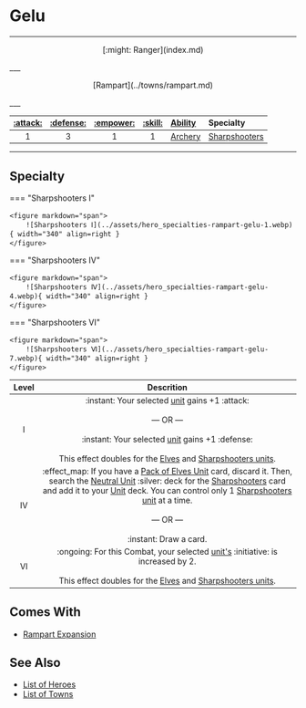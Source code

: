 # Gelu

___
<p style="text-align: center;" markdown>[:might: Ranger](index.md)</p>
___
<p style="text-align: center;" markdown>[Rampart](../towns/rampart.md)</p>
___

| [:attack:](../statistics/attack.md) | [:defense:](../statistics/defense.md) | [:empower:](../statistics/power.md) | [:skill:](../statistics/knowledge.md) | [Ability](../abilities/index.md) | Specialty |
| :---: | :---: | :---: | :---: | :--- | :--- |
| 1 | 3 | 1 | 1 | [Archery](../abilities/archery.md) | [Sharpshooters](#specialty) |

___


## Specialty

=== "Sharpshooters Ⅰ"

    <figure markdown="span">
        ![Sharpshooters Ⅰ](../assets/hero_specialties-rampart-gelu-1.webp){ width="340" align=right }
    </figure>

=== "Sharpshooters Ⅳ"

    <figure markdown="span">
        ![Sharpshooters Ⅳ](../assets/hero_specialties-rampart-gelu-4.webp){ width="340" align=right }
    </figure>

=== "Sharpshooters Ⅵ"

    <figure markdown="span">
        ![Sharpshooters Ⅵ](../assets/hero_specialties-rampart-gelu-7.webp){ width="340" align=right }
    </figure>


| Level | Descrition |
| :---: | :---: |
| Ⅰ | :instant: Your selected [unit](../units/index.md) gains +1 :attack:<br><br>— OR —<br><br>:instant: Your selected [unit](../units/index.md) gains +1 :defense:<br><br>This effect doubles for the [Elves](../units/elves.md) and [Sharpshooters units](../units/sharpshooters.md). |
| Ⅳ | :effect_map: If you have a [Pack of Elves Unit](../units/elves.md) card, discard it. Then, search the [Neutral Unit](../units/index.md) :silver: deck for the [Sharpshooters](../units/sharpshooters.md) card and add it to your [Unit](../units/index.md) deck. You can control only 1 [Sharpshooters](../units/sharpshooters.md) [unit](../units/index.md) at a time.<br><br>— OR —<br><br>:instant: Draw a card. |
| Ⅵ | :ongoing: For this Combat, your selected [unit's](../units/index.md) :initiative: is increased by 2.<br><br>This effect doubles for the [Elves](../units/elves.md) and [Sharpshooters units](../units/sharpshooters.md). |


## Comes With

- [Rampart Expansion](../content.md)


## See Also

- [List of Heroes](index.md)
- [List of Towns](../towns/index.md)
